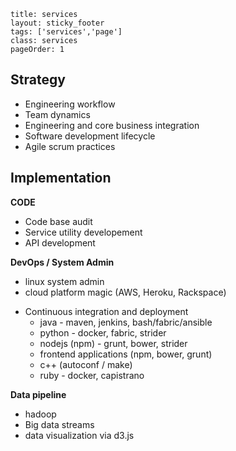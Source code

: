 
```
title: services
layout: sticky_footer
tags: ['services','page']
class: services
pageOrder: 1
```

Strategy
---

- Engineering workflow
- Team dynamics
- Engineering and core business integration
- Software development lifecycle
- Agile scrum practices


Implementation
---

**CODE**

- Code base audit
- Service utility developement
- API development

**DevOps / System Admin**

- linux system admin
- cloud platform magic (AWS, Heroku, Rackspace)
+ Continuous integration and deployment
  - java - maven, jenkins, bash/fabric/ansible
  - python - docker, fabric, strider
  - nodejs (npm) - grunt, bower, strider
  - frontend applications (npm, bower, grunt)
  - c++ (autoconf / make)
  - ruby - docker, capistrano

**Data pipeline**

- hadoop
- Big data streams
- data visualization via d3.js
